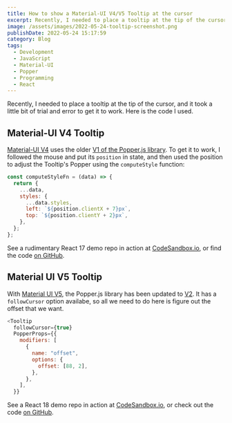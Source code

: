 ```yaml
---
title: How to show a Material-UI V4/V5 Tooltip at the cursor
excerpt: Recently, I needed to place a tooltip at the tip of the cursor
image: /assets/images/2022-05-24-tooltip-screenshot.png
publishDate: 2022-05-24 15:17:59
category: Blog
tags:
  - Development
  - JavaScript
  - Material-UI
  - Popper
  - Programming
  - React
---
```


Recently, I needed to place a tooltip at the tip of the cursor, and it took a little bit of trial and error to get it to work. Here is the code I used.

## Material-UI V4 Tooltip

[Material-UI V4](https://v4.mui.com) uses the older [V1 of the Popper.js library](https://popper.js.org/docs/v1/). To get it to work, I followed the mouse and put its `position` in state, and then used the position to adjust the Tooltip's Popper using the `computeStyle` function:

```javascript
const computeStyleFn = (data) => {
  return {
    ...data,
    styles: {
      ...data.styles,
      left: `${position.clientX + 7}px`,
      top: `${position.clientY + 2}px`,
    },
  };
};
```

See a rudimentary React 17 demo repo in action at [CodeSandbox.io](https://codesandbox.io/s/github/kevinashworth/mui-v4-tooltip-demo?file=/src/Demo.js), or find the code [on GitHub](https://github.com/kevinashworth/mui-v4-tooltip-demo).

## Material UI V5 Tooltip

With [Material UI V5](https://mui.com/), the Popper.js library has been updated to [V2](https://popper.js.org/docs/v2/). It has a `followCursor` option availabe, so all we need to do here is figure out the offset that we want.

```javascript
<Tooltip
  followCursor={true}
  PopperProps={{
    modifiers: [
      {
        name: "offset",
        options: {
          offset: [88, 2],
        },
      },
    ],
  }}
```

See a React 18 demo repo in action at [CodeSandbox.io](https://codesandbox.io/s/github/kevinashworth/mui-v5-tooltip-demo?file=/src/Demo.js), or check out the code [on GitHub](https://github.com/kevinashworth/mui-v5-tooltip-demo).
